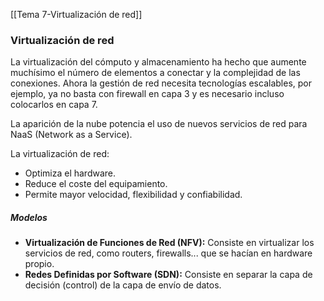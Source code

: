[[Tema 7-Virtualización de red]]

### Virtualización de red
La virtualización del cómputo y almacenamiento ha hecho que aumente muchísimo el número de elementos a conectar y la complejidad de las conexiones. Ahora la gestión de red necesita tecnologías escalables, por ejemplo, ya no basta con firewall en capa 3 y es necesario incluso colocarlos en capa 7.

La aparición de la nube potencia el uso de nuevos servicios de red para NaaS (Network as a Service). 

La virtualización de red:
+ Optimiza el hardware.
+ Reduce el coste del equipamiento.
+ Permite mayor velocidad, flexibilidad y confiabilidad.

##### Modelos
+ **Virtualización de Funciones de Red (NFV):** Consiste en virtualizar los servicios de red, como routers, firewalls... que se hacían en hardware propio.
+ **Redes Definidas por Software (SDN):** Consiste en separar la capa de decisión (control) de la capa de envío de datos.